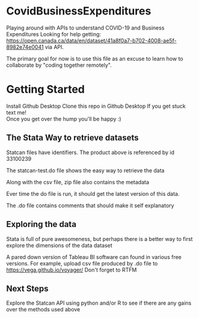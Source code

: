 # CovidBusinessExpenditures
Playing around with APIs to understand COVID-19 and Business Expenditures
Looking for help getting: https://open.canada.ca/data/en/dataset/41a8f0a7-b702-4008-ae5f-8982e74e0041 via API.

The primary goal for now is to use this file as an excuse to learn how to collaborate by "coding together remotely".

# Getting Started

Install Github Desktop
Clone this repo in Github Desktop
If you get stuck text me!  
Once you get over the hump you'll be happy  :)

## The Stata Way to retrieve datasets

Statcan files have identifiers.  The product above is referenced by id 33100239

The statcan-test.do file shows the easy way to retrieve the data

Along with the csv file, zip file also contains the metadata

Ever time the do file is run, it should get the latest version of this data.

The .do file contains comments that should make it self explanatory

## Exploring the data

Stata is full of pure awesomeness, but perhaps there is a better way to first explore the dimensions of the data dataset

A pared down version of Tableau BI software can found in various free versions. For example,  upload csv file produced by .do file to https://vega.github.io/voyager/   Don't forget to RTFM

## Next Steps

Explore the Statcan API using python and/or R to see if there are any gains over the methods used above
